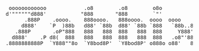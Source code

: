 <pre>
  <p align=center>
 oooooooooooo            .o8        .o8        o8o              
d'""""""d888'           "888       "888        `"'              
      .888P    .oooo.    888oooo.   888oooo.  oooo  oooo    ooo 
     d888'    `P  )88b   d88' `88b  d88' `88b `888   `88b..8P'  
   .888P       .oP"888   888   888  888   888  888     Y888'    
  d888'    .P d8(  888   888   888  888   888  888   .o8"'88b   
.8888888888P  `Y888""8o  `Y8bod8P'  `Y8bod8P' o888o o88'   888o
  </p>
</pre>
